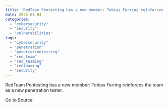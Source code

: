 ```yaml
---
title: "RedTeam Pentesting has a new member: Tobias Ferring reinforces the team as a new penetration tester."
date: 2025-01-04
categories: 
  - "cybersecurity"
  - "security"
  - "vulnerabilities"
tags: 
  - "cybersecurity"
  - "penetration"
  - "penetrationtesting"
  - "red_team"
  - "red_teaming"
  - "redteaming"
  - "security"
---
```


RedTeam Pentesting has a new member: Tobias Ferring reinforces the team as a new penetration tester.

Go to Source
